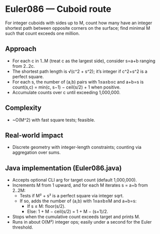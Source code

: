# Euler086 — Cuboid route

For integer cuboids with sides up to M, count how many have an integer shortest path between opposite corners on the surface; find minimal M such that count exceeds one million.

## Approach

- For each c in 1..M (treat c as the largest side), consider s=a+b ranging from 2..2c.
- The shortest path length is √(c^2 + s^2); it’s integer if c^2+s^2 is a perfect square.
- For each s, the number of (a,b) pairs with 1≤a≤b≤c and a+b=s is count(s,c) = min(c, s−1) − ceil(s/2) + 1 when positive.
- Accumulate counts over c until exceeding 1,000,000.

## Complexity
- ~O(M^2) with fast square tests; feasible.

## Real-world impact
- Discrete geometry with integer-length constraints; counting via aggregation over sums.

## Java implementation (Euler086.java)
- Accepts optional CLI arg for target count (default 1,000,000).
- Increments M from 1 upward, and for each M iterates s = a+b from 2..2M:
	- Tests if M² + s² is a perfect square via integer sqrt.
	- If so, adds the number of (a,b) with 1≤a≤b≤M and a+b=s:
		- If s ≤ M: floor(s/2).
		- Else: 1 + M − ceil(s/2) = 1 + M − (s+1)/2.
- Stops when the cumulative count exceeds target and prints M.
- Runs in about O(M²) integer ops; easily under a second for the Euler threshold.
